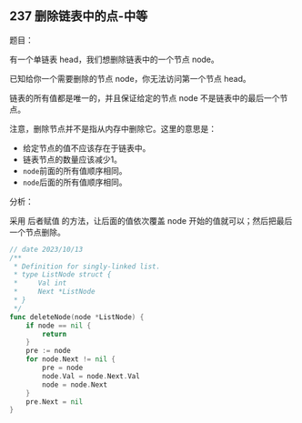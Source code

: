 ## 237 删除链表中的点-中等

题目：

有一个单链表 head，我们想删除链表中的一个节点 node。

已知给你一个需要删除的节点 node，你无法访问第一个节点 head。

链表的所有值都是唯一的，并且保证给定的节点 node 不是链表中的最后一个节点。

注意，删除节点并不是指从内存中删除它。这里的意思是：

- 给定节点的值不应该存在于链表中。
- 链表节点的数量应该减少1。
- `node`前面的所有值顺序相同。
- `node`后面的所有值顺序相同。



分析：

采用 后者赋值 的方法，让后面的值依次覆盖 node 开始的值就可以；然后把最后一个节点删除。

```go
// date 2023/10/13
/**
 * Definition for singly-linked list.
 * type ListNode struct {
 *     Val int
 *     Next *ListNode
 * }
 */
func deleteNode(node *ListNode) {
    if node == nil {
        return
    }
    pre := node
    for node.Next != nil {
        pre = node
        node.Val = node.Next.Val
        node = node.Next
    }
    pre.Next = nil    
}
```

